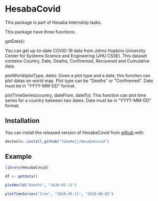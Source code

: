 
# HesabaCovid

<!-- badges: start -->
<!-- badges: end -->

This package is part of Hesaba Internship tasks.

This package have three functions:

getData(): 

You can get up-to-date COVID-19 data from Johns Hopkins University Center for Systems Science and Engineering (JHU CSSE).
This dataset contains Country, Date, Deaths, Confiremed, Recovered and Cumulative data.

plotWorld(plotType, date):
  Given a plot type and a date, this function can plot datas on world map.
  Plot type can be "Deaths" or "Confiremed".
  Date must be in "YYYY-MM-DD" format.

plotTimeSeries(country, dateFrom, dateTo):
  This function can plot time series for a country between two dates.
  Date must be in "YYYY-MM-DD" format.
 
## Installation

You can install the released version of HesabaCovid from [github](https://github.com/TabaMojj/HesabaCovid) with:


``` r
devtools::install_github("TabaMojj/HesabaCovid")
```

## Example

``` r
library(HesabaCovid)

df <- getData()

plotWorld("Deaths", "2020-05-11")

plotTimeSeries("Iran", "2020-05-11", "2020-08-05")

```

